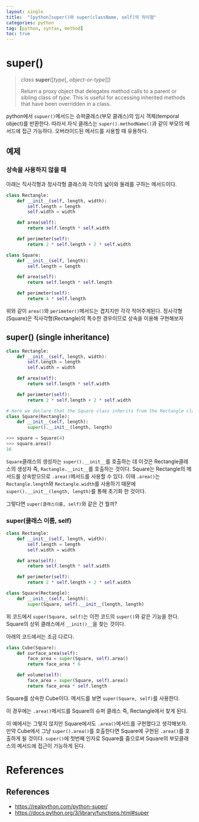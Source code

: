 ```yaml
---
layout: single 
title:  "[python]super()와 super(className, self)의 차이점" 
categories: python
tag: [python, syntax, method]
toc: true
---
```

# super()

> *class* __super__([*type*[, *object-or-type*]])
>
> Return a proxy object that delegates method calls to a parent or sibling class of *type*. This is useful for accessing inherited methods that have been overridden in a class.



python에서 `supuer()`메서드는 슈퍼클래스(부모 클래스)의 임시 객체(temporal object)를 반환한다. 따라서 자식 클래스는 `super().methodName()`과 같이 부모의 메서드에 접근 가능하다. 오버라이드된 메서드를 사용할 때 유용하다. 

## 예제

### 상속을 사용하지 않을 때

아래는 직사각형과 정사각형 클래스와 각각의 넓이와 둘레를 구하는 메서드이다.

```python
class Rectangle:
    def __init__(self, length, width):
        self.length = length
        self.width = width

    def area(self):
        return self.length * self.width

    def perimeter(self):
        return 2 * self.length + 2 * self.width

class Square:
    def __init__(self, length):
        self.length = length

    def area(self):
        return self.length * self.length

    def perimeter(self):
        return 4 * self.length
```

위와 같이 `area()`와 `perimeter()`메서드는 겹치지만 각각 적어주게된다.  정사각형(Square)은 직사각형(Rectangle)의 특수한 경우이므로 상속을 이용해 구현해보자

## super() (single inheritance)

```python
class Rectangle:
    def __init__(self, length, width):
        self.length = length
        self.width = width

    def area(self):
        return self.length * self.width

    def perimeter(self):
        return 2 * self.length + 2 * self.width

# Here we declare that the Square class inherits from the Rectangle class
class Square(Rectangle):
    def __init__(self, length):
        super().__init__(length, length)
```

```python
>>> square = Square(4)
>>> square.area()
16
```



`Square`클래스의 생성자는 `super().__init__`를 호출하는 데 이것은 Rectangle클래스의 생성자 즉, `Ractangle.__init__`를 호출하는 것이다. Square는 Rectangle의 메서드를 상속받으므로 `.area()`메서드를 사용할 수 있다. 이때 `.area()`는 `Rectangle.length`와 `Rectangle.width`를 사용하기 때문에 `super().__init__(length, length)`를 통해 초기화 한 것이다.

그렇다면 `super(클래스이름, self)`와 같은 건 뭘까?

### super(클래스 이름, self)

```python
class Rectangle:
    def __init__(self, length, width):
        self.length = length
        self.width = width

    def area(self):
        return self.length * self.width

    def perimeter(self):
        return 2 * self.length + 2 * self.width

class Square(Rectangle):
    def __init__(self, length):
        super(Square, self).__init__(length, length)
```

 위 코드에서 `super(Square, self)`는 이전 코드의 `super()`와 같은 기능을 한다. Square의 상위 클래스에서 `__init()__`을 찾는 것이다.

아래의 코드에서는 조금 다르다.

```python
class Cube(Square):
    def surface_area(self):
        face_area = super(Square, self).area()
        return face_area * 6

    def volume(self):
        face_area = super(Square, self).area()
        return face_area * self.length
```

Square를 상속한 Cube이다. 메서드를 보면 `super(Square, self)`를 사용한다. 

이 경우에는 `.area()`메서드를 Square의 슈퍼 클래스 즉, Rectangle에서 찾게 된다. 

이 예에서는 그렇지 않지만 Square에서도 `.area()`메서드를 구현했다고 생각해보자. 만약 Cube에서 그냥 `super().area()`를 호출한다면 Square에 구현된 `.area()`를 호출하게 될 것이다. `super()`에 첫번째 인자로 Square를 줌으로써 Square의 부모클래스의 메서드에 접근이 가능하게 된다. 

# References

## References

- https://realpython.com/python-super/
- https://docs.python.org/3/library/functions.html#super